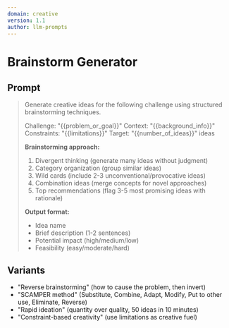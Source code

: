 ```yaml
---
domain: creative
version: 1.1
author: llm-prompts
---
```


# Brainstorm Generator

## Prompt
> Generate creative ideas for the following challenge using structured brainstorming techniques.
>
> Challenge: "{{problem_or_goal}}"
> Context: "{{background_info}}"
> Constraints: "{{limitations}}"
> Target: "{{number_of_ideas}}" ideas
>
> **Brainstorming approach:**
> 1. Divergent thinking (generate many ideas without judgment)
> 2. Category organization (group similar ideas)
> 3. Wild cards (include 2-3 unconventional/provocative ideas)
> 4. Combination ideas (merge concepts for novel approaches)
> 5. Top recommendations (flag 3-5 most promising ideas with rationale)
>
> **Output format:**
> - Idea name
> - Brief description (1-2 sentences)
> - Potential impact (high/medium/low)
> - Feasibility (easy/moderate/hard)
## Variants
- "Reverse brainstorming" (how to cause the problem, then invert)
- "SCAMPER method" (Substitute, Combine, Adapt, Modify, Put to other use, Eliminate, Reverse)
- "Rapid ideation" (quantity over quality, 50 ideas in 10 minutes)
- "Constraint-based creativity" (use limitations as creative fuel)
